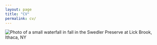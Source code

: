 ```yaml
---
layout: page
title: "CV"
permalink: cv/
---
```

![Photo of a small waterfall in fall in the Swedler Preserve at Lick Brook, Ithaca, NY](../images/LickBrook.JPG)

<object data="{{ site.url }}{{ site.baseurl }}/pdfs/SLotreck_CV_SP2021.pdf" width="1000" height="1000" type="application/pdf"></object>
